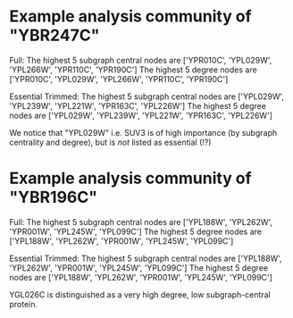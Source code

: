 Example analysis community of "YBR247C"
============================================

Full:
The highest 5 subgraph central nodes are ['YPR010C', 'YPL029W', 'YPL266W', 'YPR110C', 'YPR190C']
The highest 5 degree nodes are ['YPR010C', 'YPL029W', 'YPL266W', 'YPR110C', 'YPR190C']

Essential Trimmed:
The highest 5 subgraph central nodes are ['YPL029W', 'YPL239W', 'YPL221W', 'YPR163C', 'YPL226W']
The highest 5 degree nodes are ['YPL029W', 'YPL239W', 'YPL221W', 'YPR163C', 'YPL226W']

We notice that "YPL029W" i.e. SUV3 is of high importance (by subgraph centrality and degree), but is _not_ listed as essential (!?)



Example analysis community of "YBR196C"
============================================

Full:
The highest 5 subgraph central nodes are ['YPL188W', 'YPL262W', 'YPR001W', 'YPL245W', 'YPL099C']
The highest 5 degree nodes are ['YPL188W', 'YPL262W', 'YPR001W', 'YPL245W', 'YPL099C']

Essential Trimmed:
The highest 5 subgraph central nodes are ['YPL188W', 'YPL262W', 'YPR001W', 'YPL245W', 'YPL099C']
The highest 5 degree nodes are ['YPL188W', 'YPL262W', 'YPR001W', 'YPL245W', 'YPL099C']

YGL026C is distinguished as a very high degree, low subgraph-central protein.
